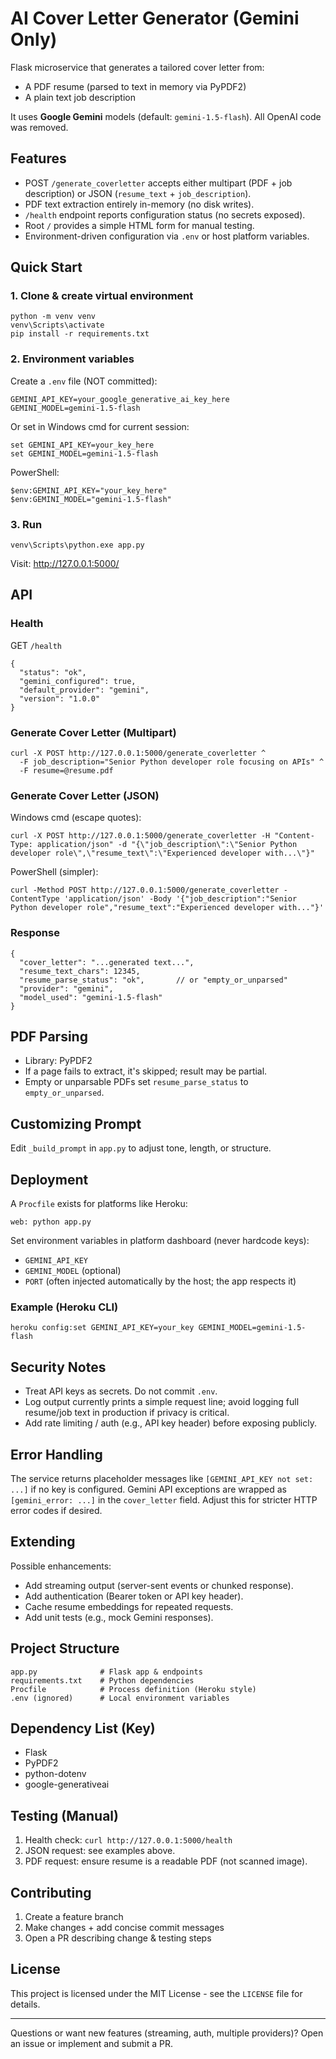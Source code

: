 # AI Cover Letter Generator (Gemini Only)

Flask microservice that generates a tailored cover letter from:
- A PDF resume (parsed to text in memory via PyPDF2)
- A plain text job description

It uses **Google Gemini** models (default: `gemini-1.5-flash`). All OpenAI code was removed.

## Features
- POST `/generate_coverletter` accepts either multipart (PDF + job description) or JSON (`resume_text` + `job_description`).
- PDF text extraction entirely in-memory (no disk writes).
- `/health` endpoint reports configuration status (no secrets exposed).
- Root `/` provides a simple HTML form for manual testing.
- Environment-driven configuration via `.env` or host platform variables.

## Quick Start

### 1. Clone & create virtual environment
```
python -m venv venv
venv\Scripts\activate
pip install -r requirements.txt
```

### 2. Environment variables
Create a `.env` file (NOT committed):
```
GEMINI_API_KEY=your_google_generative_ai_key_here
GEMINI_MODEL=gemini-1.5-flash
```
Or set in Windows cmd for current session:
```
set GEMINI_API_KEY=your_key_here
set GEMINI_MODEL=gemini-1.5-flash
```
PowerShell:
```
$env:GEMINI_API_KEY="your_key_here"
$env:GEMINI_MODEL="gemini-1.5-flash"
```

### 3. Run
```
venv\Scripts\python.exe app.py
```
Visit: http://127.0.0.1:5000/

## API

### Health
GET `/health`
```
{
  "status": "ok",
  "gemini_configured": true,
  "default_provider": "gemini",
  "version": "1.0.0"
}
```

### Generate Cover Letter (Multipart)
```
curl -X POST http://127.0.0.1:5000/generate_coverletter ^
  -F job_description="Senior Python developer role focusing on APIs" ^
  -F resume=@resume.pdf
```

### Generate Cover Letter (JSON)
Windows cmd (escape quotes):
```
curl -X POST http://127.0.0.1:5000/generate_coverletter -H "Content-Type: application/json" -d "{\"job_description\":\"Senior Python developer role\",\"resume_text\":\"Experienced developer with...\"}"
```
PowerShell (simpler):
```
curl -Method POST http://127.0.0.1:5000/generate_coverletter -ContentType 'application/json' -Body '{"job_description":"Senior Python developer role","resume_text":"Experienced developer with..."}'
```

### Response
```
{
  "cover_letter": "...generated text...",
  "resume_text_chars": 12345,
  "resume_parse_status": "ok",       // or "empty_or_unparsed"
  "provider": "gemini",
  "model_used": "gemini-1.5-flash"
}
```

## PDF Parsing
- Library: PyPDF2
- If a page fails to extract, it's skipped; result may be partial.
- Empty or unparsable PDFs set `resume_parse_status` to `empty_or_unparsed`.

## Customizing Prompt
Edit `_build_prompt` in `app.py` to adjust tone, length, or structure.

## Deployment
A `Procfile` exists for platforms like Heroku:
```
web: python app.py
```
Set environment variables in platform dashboard (never hardcode keys):
- `GEMINI_API_KEY`
- `GEMINI_MODEL` (optional)
- `PORT` (often injected automatically by the host; the app respects it)

### Example (Heroku CLI)
```
heroku config:set GEMINI_API_KEY=your_key GEMINI_MODEL=gemini-1.5-flash
```

## Security Notes
- Treat API keys as secrets. Do not commit `.env`.
- Log output currently prints a simple request line; avoid logging full resume/job text in production if privacy is critical.
- Add rate limiting / auth (e.g., API key header) before exposing publicly.

## Error Handling
The service returns placeholder messages like `[GEMINI_API_KEY not set: ...]` if no key is configured. Gemini API exceptions are wrapped as `[gemini_error: ...]` in the `cover_letter` field. Adjust this for stricter HTTP error codes if desired.

## Extending
Possible enhancements:
- Add streaming output (server-sent events or chunked response).
- Add authentication (Bearer token or API key header).
- Cache resume embeddings for repeated requests.
- Add unit tests (e.g., mock Gemini responses).

## Project Structure
```
app.py              # Flask app & endpoints
requirements.txt    # Python dependencies
Procfile            # Process definition (Heroku style)
.env (ignored)      # Local environment variables
```

## Dependency List (Key)
- Flask
- PyPDF2
- python-dotenv
- google-generativeai

## Testing (Manual)
1. Health check: `curl http://127.0.0.1:5000/health`
2. JSON request: see examples above.
3. PDF request: ensure resume is a readable PDF (not scanned image).

## Contributing
1. Create a feature branch
2. Make changes + add concise commit messages
3. Open a PR describing change & testing steps

## License
This project is licensed under the MIT License - see the `LICENSE` file for details.

---
Questions or want new features (streaming, auth, multiple providers)? Open an issue or implement and submit a PR.
